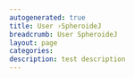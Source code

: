 ```yaml
---
autogenerated: true
title: User ›SpheroideJ
breadcrumb: User SpheroideJ
layout: page
categories: 
description: test description
---
```


